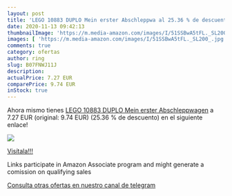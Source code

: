 ```yaml
---
layout: post
title: 'LEGO 10883 DUPLO Mein erster Abschleppwa al 25.36 % de descuento'
date: 2020-11-13 09:42:13
thumbnailImage: 'https://m.media-amazon.com/images/I/51SSBwA5tFL._SL200_.jpg'
images: [ 'https://m.media-amazon.com/images/I/51SSBwA5tFL._SL200_.jpg' ]
comments: true
category: ofertas
author: ring
slug: B07FNWJ11J
description:
actualPrice: 7.27 EUR
comparePrice: 9.74 EUR
inStock: true
---
```


Ahora mismo tienes [LEGO 10883 DUPLO Mein erster Abschleppwagen](https://www.amazon.de/dp/B07FNWJ11J/?tag=redken02-21) a 7.27 EUR (original: 9.74 EUR) (25.36 %  de descuento) en el siguiente enlace!

[![](https://m.media-amazon.com/images/I/51SSBwA5tFL._SL200_.jpg)](https://www.amazon.de/dp/B07FNWJ11J/?tag=redken02-21)

[Visítala!!!](https://www.amazon.de/dp/B07FNWJ11J/?tag=redken02-21)

Links participate in Amazon Associate program and might generate a comission on qualifying sales

[Consulta otras ofertas en nuestro canal de telegram](https://t.me/s/ofertas25)
